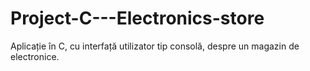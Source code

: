 # Project-C---Electronics-store
Aplicație în C, cu interfață utilizator tip consolă, despre un magazin de electronice. 
